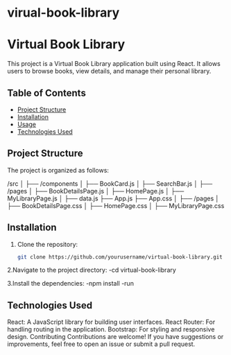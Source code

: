 # virual-book-library
# Virtual Book Library

This project is a Virtual Book Library application built using React. It allows users to browse books, view details, and manage their personal library.

## Table of Contents

- [Project Structure](#project-structure)
- [Installation](#installation)
- [Usage](#usage)
- [Technologies Used](#technologies-used)

## Project Structure

The project is organized as follows:

/src
│
├── /components
│   ├── BookCard.js
│   ├── SearchBar.js
│
├── /pages
│   ├── BookDetailsPage.js
│   ├── HomePage.js
│   ├── MyLibraryPage.js
│
├── data.js
├── App.js
├── App.css
│
├── /pages
│   ├── BookDetailsPage.css
│   ├── HomePage.css
│   ├── MyLibraryPage.css


## Installation

1. Clone the repository:

   ```bash
   git clone https://github.com/yourusername/virtual-book-library.git

2.Navigate to the project directory:
-cd virtual-book-library


3.Install the dependencies:
-npm install
-run 

## Technologies Used
React: A JavaScript library for building user interfaces.
React Router: For handling routing in the application.
Bootstrap: For styling and responsive design.
Contributing
Contributions are welcome! If you have suggestions or improvements, feel free to open an issue or submit a pull request.



